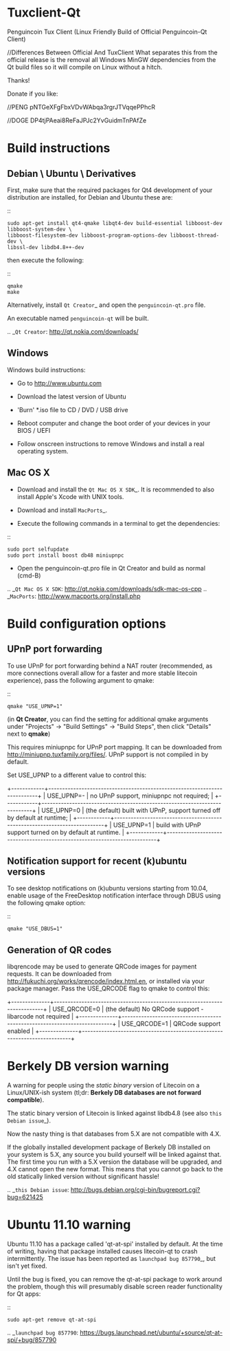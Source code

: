Tuxclient-Qt
============

Penguincoin Tux Client (Linux Friendly Build of Official Penguincoin-Qt Client)


//Differences Between Official And TuxClient
What separates this from the official release is the removal all Windows MinGW dependencies from the Qt build files so it will compile on Linux without a hitch.

Thanks!


Donate if you like:

//PENG
pNTGeXFgFbxVDvWAbqa3rgrJTVqqePPhcR

//DOGE
DP4tjPAeai8ReFaJPJc2YvGuidmTnPAfZe


Build instructions
===================

Debian \\ Ubuntu \\ Derivatives
-------

First, make sure that the required packages for Qt4 development of your
distribution are installed, for Debian and Ubuntu these are:

::

    sudo apt-get install qt4-qmake libqt4-dev build-essential libboost-dev libboost-system-dev \
    libboost-filesystem-dev libboost-program-options-dev libboost-thread-dev \
    libssl-dev libdb4.8++-dev
	
then execute the following:

::

    qmake
    make

Alternatively, install `Qt Creator`_ and open the `penguincoin-qt.pro` file.

An executable named `penguincoin-qt` will be built.

.. _`Qt Creator`: http://qt.nokia.com/downloads/


Windows
--------

Windows build instructions:

- Go to http://www.ubuntu.com

- Download the latest version of Ubuntu

- 'Burn' *.iso file to CD / DVD / USB drive

- Reboot computer and change the boot order of your devices in your BIOS / UEFI

- Follow onscreen instructions to remove Windows and install a real operating system.


Mac OS X
--------

- Download and install the `Qt Mac OS X SDK`_. It is recommended to also install Apple's Xcode with UNIX tools.

- Download and install `MacPorts`_.

- Execute the following commands in a terminal to get the dependencies:

::

	sudo port selfupdate
	sudo port install boost db48 miniupnpc

- Open the penguincoin-qt.pro file in Qt Creator and build as normal (cmd-B)

.. _`Qt Mac OS X SDK`: http://qt.nokia.com/downloads/sdk-mac-os-cpp
.. _`MacPorts`: http://www.macports.org/install.php


Build configuration options
============================

UPnP port forwarding
---------------------

To use UPnP for port forwarding behind a NAT router (recommended, as more connections overall allow for a faster and more stable litecoin experience), pass the following argument to qmake:

::

    qmake "USE_UPNP=1"

(in **Qt Creator**, you can find the setting for additional qmake arguments under "Projects" -> "Build Settings" -> "Build Steps", then click "Details" next to **qmake**)

This requires miniupnpc for UPnP port mapping.  It can be downloaded from
http://miniupnp.tuxfamily.org/files/.  UPnP support is not compiled in by default.

Set USE_UPNP to a different value to control this:

+------------+--------------------------------------------------------------------------+
| USE_UPNP=- | no UPnP support, miniupnpc not required;                                 |
+------------+--------------------------------------------------------------------------+
| USE_UPNP=0 | (the default) built with UPnP, support turned off by default at runtime; |
+------------+--------------------------------------------------------------------------+
| USE_UPNP=1 | build with UPnP support turned on by default at runtime.                 |
+------------+--------------------------------------------------------------------------+

Notification support for recent (k)ubuntu versions
---------------------------------------------------

To see desktop notifications on (k)ubuntu versions starting from 10.04, enable usage of the
FreeDesktop notification interface through DBUS using the following qmake option:

::

    qmake "USE_DBUS=1"

Generation of QR codes
-----------------------

libqrencode may be used to generate QRCode images for payment requests. 
It can be downloaded from http://fukuchi.org/works/qrencode/index.html.en, or installed via your package manager. Pass the USE_QRCODE 
flag to qmake to control this:

+--------------+--------------------------------------------------------------------------+
| USE_QRCODE=0 | (the default) No QRCode support - libarcode not required                 |
+--------------+--------------------------------------------------------------------------+
| USE_QRCODE=1 | QRCode support enabled                                                   |
+--------------+--------------------------------------------------------------------------+


Berkely DB version warning
==========================

A warning for people using the *static binary* version of Litecoin on a Linux/UNIX-ish system (tl;dr: **Berkely DB databases are not forward compatible**).

The static binary version of Litecoin is linked against libdb4.8 (see also `this Debian issue`_).

Now the nasty thing is that databases from 5.X are not compatible with 4.X.

If the globally installed development package of Berkely DB installed on your system is 5.X, any source you
build yourself will be linked against that. The first time you run with a 5.X version the database will be upgraded,
and 4.X cannot open the new format. This means that you cannot go back to the old statically linked version without
significant hassle!

.. _`this Debian issue`: http://bugs.debian.org/cgi-bin/bugreport.cgi?bug=621425

Ubuntu 11.10 warning
====================

Ubuntu 11.10 has a package called 'qt-at-spi' installed by default.  At the time of writing, having that package
installed causes litecoin-qt to crash intermittently.  The issue has been reported as `launchpad bug 857790`_, but
isn't yet fixed.

Until the bug is fixed, you can remove the qt-at-spi package to work around the problem, though this will presumably
disable screen reader functionality for Qt apps:

::

    sudo apt-get remove qt-at-spi

.. _`launchpad bug 857790`: https://bugs.launchpad.net/ubuntu/+source/qt-at-spi/+bug/857790
